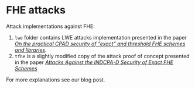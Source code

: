 # FHE attacks

Attack implementations against FHE:

1. `lwe` folder contains LWE attacks implementation presented in the paper [*On the practical CPAD security of “exact” and threshold FHE schemes and libraries*](https://eprint.iacr.org/2024/116).
2. `tfhe` is a slightly modified copy of the attack proof of concept presented in the paper [*Attacks Against the INDCPA-D Security of Exact FHE Schemes*](https://eprint.iacr.org/2024/127)

For more explanations see our blog post.
